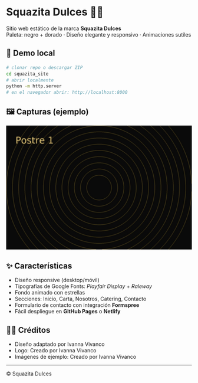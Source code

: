 # Squazita Dulces 🍰✨

Sitio web estático de la marca **Squazita Dulces**  
Paleta: negro + dorado · Diseño elegante y responsivo · Animaciones sutiles

## 🚀 Demo local
```bash
# clonar repo o descargar ZIP
cd squazita_site
# abrir localmente
python -m http.server
# en el navegador abrir: http://localhost:8000
```

## 🖼️ Capturas (ejemplo)
![Hero Screenshot](images/product1.jpg)


## ✨ Características
- Diseño responsive (desktop/móvil)
- Tipografías de Google Fonts: *Playfair Display* + *Raleway*
- Fondo animado con estrellas
- Secciones: Inicio, Carta, Nosotros, Catering, Contacto
- Formulario de contacto con integración **Formspree**
- Fácil despliegue en **GitHub Pages** o **Netlify**

## 👨‍💻 Créditos
- Diseño adaptado por Ivanna Vivanco
- Logo: Creado por Ivanna Vivanco  
- Imágenes de ejemplo: Creado por Ivanna Vivanco  

---
© Squazita Dulces
